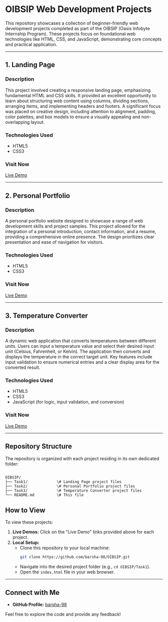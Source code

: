 # OIBSIP Web Development Projects

This repository showcases a collection of beginner-friendly web development projects completed as part of the OIBSIP (Oasis Infobyte Internship Program). These projects focus on foundational web technologies like HTML, CSS, and JavaScript, demonstrating core concepts and practical application.

---

## 1. Landing Page

### Description
This project involved creating a responsive landing page, emphasizing fundamental HTML and CSS skills. It provided an excellent opportunity to learn about structuring web content using columns, dividing sections, arranging items, and implementing headers and footers. A significant focus was placed on creative design, including attention to alignment, padding, color palettes, and box models to ensure a visually appealing and non-overlapping layout.

### Technologies Used
* HTML5
* CSS3

### Visit Now
[Live Demo](https://barsha-98.github.io/OIBSIP/Task1/)

---

## 2. Personal Portfolio

### Description
A personal portfolio website designed to showcase a range of web development skills and project samples. This project allowed for the integration of a personal introduction, contact information, and a resume, providing a comprehensive online presence. The design prioritizes clear presentation and ease of navigation for visitors.

### Technologies Used
* HTML5
* CSS3

### Visit Now
[Live Demo](https://barsha-98.github.io/OIBSIP/Task2/)

---

## 3. Temperature Converter

### Description
A dynamic web application that converts temperatures between different units. Users can input a temperature value and select their desired input unit (Celsius, Fahrenheit, or Kelvin). The application then converts and displays the temperature in the correct target unit. Key features include input validation to ensure numerical entries and a clear display area for the converted result.

### Technologies Used
* HTML5
* CSS3
* JavaScript (for logic, input validation, and conversion)

### Visit Now
[Live Demo](https://barsha-98.github.io/OIBSIP/Task3/)

---

## Repository Structure

The repository is organized with each project residing in its own dedicated folder:

```

OIBSIP/
├── Task1/             \# Landing Page project files
├── Task2/             \# Personal Portfolio project files
├── Task3/             \# Temperature Converter project files
└── README.md          \# This file

````

## How to View

To view these projects:
1.  **Live Demos:** Click on the "Live Demo" links provided above for each project.
2.  **Local Setup:**
    * Clone this repository to your local machine:
        ```bash
        git clone https://github.com/barsha-98/OIBSIP.git
        ```
    * Navigate into the desired project folder (e.g., `cd OIBSIP/Task1`).
    * Open the `index.html` file in your web browser.

---

## Connect with Me

* **GitHub Profile:** [barsha-98](https://github.com/barsha-98)

Feel free to explore the code and provide any feedback!